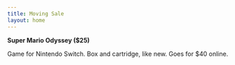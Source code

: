 ```yaml
---
title: Moving Sale
layout: home
---
```


**Super Mario Odyssey ($25)**

Game for Nintendo Switch. Box and cartridge, like new. Goes for $40 online.
